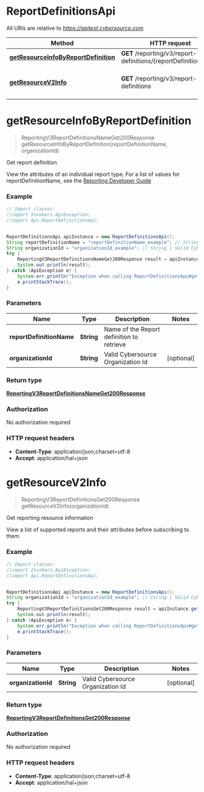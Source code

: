 # ReportDefinitionsApi

All URIs are relative to *https://apitest.cybersource.com*

Method | HTTP request | Description
------------- | ------------- | -------------
[**getResourceInfoByReportDefinition**](ReportDefinitionsApi.md#getResourceInfoByReportDefinition) | **GET** /reporting/v3/report-definitions/{reportDefinitionName} | Get report definition
[**getResourceV2Info**](ReportDefinitionsApi.md#getResourceV2Info) | **GET** /reporting/v3/report-definitions | Get reporting resource information


<a name="getResourceInfoByReportDefinition"></a>
# **getResourceInfoByReportDefinition**
> ReportingV3ReportDefinitionsNameGet200Response getResourceInfoByReportDefinition(reportDefinitionName, organizationId)

Get report definition

View the attributes of an individual report type. For a list of values for reportDefinitionName, see the [Reporting Developer Guide](https://www.cybersource.com/developers/documentation/reporting_and_reconciliation/) 

### Example
```java
// Import classes:
//import Invokers.ApiException;
//import Api.ReportDefinitionsApi;


ReportDefinitionsApi apiInstance = new ReportDefinitionsApi();
String reportDefinitionName = "reportDefinitionName_example"; // String | Name of the Report definition to retrieve
String organizationId = "organizationId_example"; // String | Valid Cybersource Organization Id
try {
    ReportingV3ReportDefinitionsNameGet200Response result = apiInstance.getResourceInfoByReportDefinition(reportDefinitionName, organizationId);
    System.out.println(result);
} catch (ApiException e) {
    System.err.println("Exception when calling ReportDefinitionsApi#getResourceInfoByReportDefinition");
    e.printStackTrace();
}
```

### Parameters

Name | Type | Description  | Notes
------------- | ------------- | ------------- | -------------
 **reportDefinitionName** | **String**| Name of the Report definition to retrieve |
 **organizationId** | **String**| Valid Cybersource Organization Id | [optional]

### Return type

[**ReportingV3ReportDefinitionsNameGet200Response**](ReportingV3ReportDefinitionsNameGet200Response.md)

### Authorization

No authorization required

### HTTP request headers

 - **Content-Type**: application/json;charset=utf-8
 - **Accept**: application/hal+json

<a name="getResourceV2Info"></a>
# **getResourceV2Info**
> ReportingV3ReportDefinitionsGet200Response getResourceV2Info(organizationId)

Get reporting resource information

View a list of supported reports and their attributes before subscribing to them. 

### Example
```java
// Import classes:
//import Invokers.ApiException;
//import Api.ReportDefinitionsApi;


ReportDefinitionsApi apiInstance = new ReportDefinitionsApi();
String organizationId = "organizationId_example"; // String | Valid Cybersource Organization Id
try {
    ReportingV3ReportDefinitionsGet200Response result = apiInstance.getResourceV2Info(organizationId);
    System.out.println(result);
} catch (ApiException e) {
    System.err.println("Exception when calling ReportDefinitionsApi#getResourceV2Info");
    e.printStackTrace();
}
```

### Parameters

Name | Type | Description  | Notes
------------- | ------------- | ------------- | -------------
 **organizationId** | **String**| Valid Cybersource Organization Id | [optional]

### Return type

[**ReportingV3ReportDefinitionsGet200Response**](ReportingV3ReportDefinitionsGet200Response.md)

### Authorization

No authorization required

### HTTP request headers

 - **Content-Type**: application/json;charset=utf-8
 - **Accept**: application/hal+json

